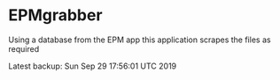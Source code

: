# EPMgrabber
Using a database from the EPM app this application scrapes the files as required


Latest backup: Sun Sep 29 17:56:01 UTC 2019

